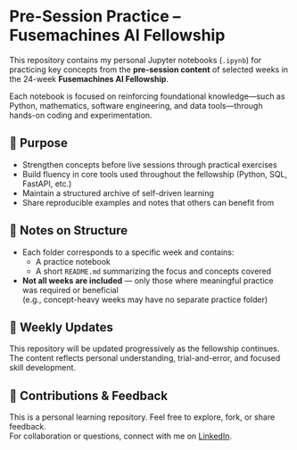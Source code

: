 # Pre-Session Practice – Fusemachines AI Fellowship

This repository contains my personal Jupyter notebooks (`.ipynb`) for practicing key concepts from the **pre-session content** of selected weeks in the 24-week **Fusemachines AI Fellowship**.

Each notebook is focused on reinforcing foundational knowledge—such as Python, mathematics, software engineering, and data tools—through hands-on coding and experimentation.


## 🎯 Purpose

- Strengthen concepts before live sessions through practical exercises  
- Build fluency in core tools used throughout the fellowship (Python, SQL, FastAPI, etc.)  
- Maintain a structured archive of self-driven learning  
- Share reproducible examples and notes that others can benefit from


## 📘 Notes on Structure

- Each folder corresponds to a specific week and contains:
  - A practice notebook
  - A short `README.md` summarizing the focus and concepts covered
- **Not all weeks are included** — only those where meaningful practice was required or beneficial  
  (e.g., concept-heavy weeks may have no separate practice folder)


## 🔄 Weekly Updates

This repository will be updated progressively as the fellowship continues.  
The content reflects personal understanding, trial-and-error, and focused skill development.


## 🤝 Contributions & Feedback

This is a personal learning repository. Feel free to explore, fork, or share feedback.  
For collaboration or questions, connect with me on [LinkedIn](www.linkedin.com/in/kushal-regmi-0b88a42aa).

